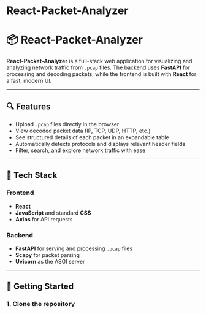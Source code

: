 # React-Packet-Analyzer
# 📦 React-Packet-Analyzer

**React-Packet-Analyzer** is a full-stack web application for visualizing and analyzing network traffic from `.pcap` files. The backend uses **FastAPI** for processing and decoding packets, while the frontend is built with **React** for a fast, modern UI.

---

## 🔍 Features

- Upload `.pcap` files directly in the browser
- View decoded packet data (IP, TCP, UDP, HTTP, etc.)
- See structured details of each packet in an expandable table
- Automatically detects protocols and displays relevant header fields
- Filter, search, and explore network traffic with ease

---

## 🧰 Tech Stack

### Frontend
- **React**
- **JavaScript** and standard **CSS**
- **Axios** for API requests

### Backend
- **FastAPI** for serving and processing `.pcap` files
- **Scapy** for packet parsing
- **Uvicorn** as the ASGI server

---

## 🚀 Getting Started

### 1. Clone the repository
